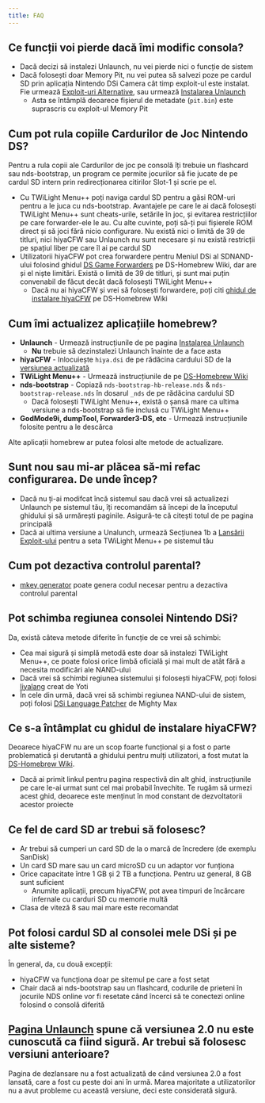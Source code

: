 ```yaml
---
title: FAQ
---
```


## Ce funcții voi pierde dacă îmi modific consola?
- Dacă decizi să instalezi Unlaunch, nu vei pierde nici o funcție de sistem
- Dacă folosești doar Memory Pit, nu vei putea să salvezi poze pe cardul SD prin aplicația Nintendo DSi Camera cât timp exploit-ul este instalat. Fie urmează [Exploit-uri Alternative](alternate-exploits), sau urmează [Instalarea Unlaunch](installing-unlaunch)
   - Asta se întâmplă deoarece fișierul de metadate (`pit.bin`) este suprascris cu exploit-ul Memory Pit

## Cum pot rula copiile Cardurilor de Joc Nintendo DS?
Pentru a rula copii ale Cardurilor de joc pe consolă îți trebuie un flashcard sau nds-bootstrap, un program ce permite jocurilor să fie jucate de pe cardul SD intern prin redirecționarea citirilor Slot-1 și scrie pe el.
- Cu TWiLight Menu++ poți naviga cardul SD pentru a găsi ROM-uri pentru a le juca cu nds-bootstrap. Avantajele pe care le ai dacă folosești TWiLight Menu++ sunt cheats-urile, setările în joc, și evitarea restricțiilor pe care forwarder-ele le au. Cu alte cuvinte, poți să-ți pui fișierele ROM direct și să joci fără nicio configurare. Nu există nici o limită de 39 de titluri, nici hiyaCFW sau Unlaunch nu sunt necesare și nu există restricții pe spațiul liber pe care îl ai pe cardul SD
- Utilizatorii hiyaCFW pot crea forwardere pentru Meniul DSi al SDNAND-ului folosind ghidul [DS Game Forwarders](https://wiki.ds-homebrew.com/ds-index/forwarders?tab=tab-dsi-sd-card) pe DS-Homebrew Wiki, dar are și el niște limitări. Există o limită de 39 de titluri, și sunt mai puțin convenabil de făcut decât dacă folosești TWiLight Menu++
   - Dacă nu ai hiyaCFW și vrei să folosești forwardere, poți citi [ghidul de instalare hiyaCFW](https://wiki.ds-homebrew.com/hiyacfw/installing) pe DS-Homebrew Wiki

## Cum îmi actualizez aplicațiile homebrew?
- **Unlaunch** - Urmează instrucțiunile de pe pagina [Instalarea Unlaunch](installing-unlaunch)
   - **Nu** trebuie să dezinstalezi Unlaunch înainte de a face asta
- **hiyaCFW** - Inlocuiește `hiya.dsi` de pe rădăcina cardului SD de la [versiunea actualizată](https://github.com/RocketRobz/hiyaCFW/releases)
- **TWiLight Menu++** - Urmează instrucțiunile de pe [DS-Homebrew Wiki](https://wiki.ds-homebrew.com/twilightmenu/updating-dsi)
- **nds-bootstrap** - Copiază `nds-bootstrap-hb-release.nds` & `nds-bootstrap-release.nds` în dosarul `_nds` de pe rădăcina cardului SD
   - Dacă folosești TWiLight Menu++, există o șansă mare ca ultima versiune a nds-bootstrap să fie inclusă cu TWiLight Menu++
- **GodMode9i, dumpTool, Forwarder3-DS, etc** - Urmează instrucțiunile folosite pentru a le descărca

Alte aplicații homebrew ar putea folosi alte metode de actualizare.

## Sunt nou sau mi-ar plăcea să-mi refac configurarea. De unde încep?
- Dacă nu ți-ai modifcat încă sistemul sau dacă vrei să actualizezi Unlaunch pe sistemul tău, îți recomandăm să începi de la începutul ghidului și să urmărești paginile. Asigură-te că citești totul de pe pagina principală
- Dacă ai ultima versiune a Unalunch, urmează Secțiunea 1b a [Lansării Exploit-ului](launching-the-exploit.html#twilight-menu) pentru a seta TWiLight Menu++ pe sistemul tău

## Cum pot dezactiva controlul parental?
- [mkey generator](https://mkey.salthax.org) poate genera codul necesar pentru a dezactiva controlul parental

## Pot schimba regiunea consolei Nintendo DSi?
Da, există câteva metode diferite în funcție de ce vrei să schimbi:
- Cea mai sigură și simplă metodă este doar să instalezi TWiLight Menu++, ce poate folosi orice limbă oficială și mai mult de atât fără a necesita modificări ale NAND-ului
- Dacă vrei să schimbi regiunea sistemului și folosești hiyaCFW, poți folosi [liyalang](https://github.com/Yoti/cli_hiyalang/releases) creat de Yoti
- În cele din urmă, dacă vrei să schimbi regiunea NAND-ului de sistem, poți folosi [DSi Language Patcher](https://gbatemp.net/threads/release-dsi-language-patcher.582836/) de Mighty Max

## Ce s-a întâmplat cu ghidul de instalare hiyaCFW?
Deoarece hiyaCFW nu are un scop foarte funcțional și a fost o parte problematică și derutantă a ghidului pentru mulți utilizatori, a fost mutat la [DS-Homebrew Wiki](https://wiki.ds-homebrew.com/hiyacfw/installing).
- Dacă ai primit linkul pentru pagina respectivă din alt ghid, instrucțiunile pe care le-ai urmat sunt cel mai probabil învechite. Te rugăm să urmezi acest ghid, deoarece este menținut în mod constant de dezvoltatorii acestor proiecte

## Ce fel de card SD ar trebui să folosesc?
- Ar trebui să cumperi un card SD de la o marcă de încredere (de exemplu SanDisk)
- Un card SD mare sau un card microSD cu un adaptor vor funționa
- Orice capacitate între 1 GB și 2 TB a funcționa. Pentru uz general, 8 GB sunt suficient
  - Anumite aplicații, precum hiyaCFW, pot avea timpuri de încărcare infernale cu carduri SD cu memorie multă
- Clasa de viteză 8 sau mai mare este recomandat

## Pot folosi cardul SD al consolei mele DSi și pe alte sisteme?
În general, da, cu două excepții:
- hiyaCFW va funcționa doar pe sitemul pe care a fost setat
- Chair dacă ai nds-bootstrap sau un flashcard, codurile de prieteni în jocurile NDS online vor fi resetate când încerci să te conectezi online folosind o consolă diferită

## [Pagina Unlaunch](https://problemkaputt.de/unlaunch.htm) spune că versiunea 2.0 nu este cunoscută ca fiind sigură. Ar trebui să folosesc versiuni anterioare?
Pagina de dezlansare nu a fost actualizată de când versiunea 2.0 a fost lansată, care a fost cu peste doi ani în urmă. Marea majoritate a utilizatorilor nu a avut probleme cu această versiune, deci este considerată sigură.
